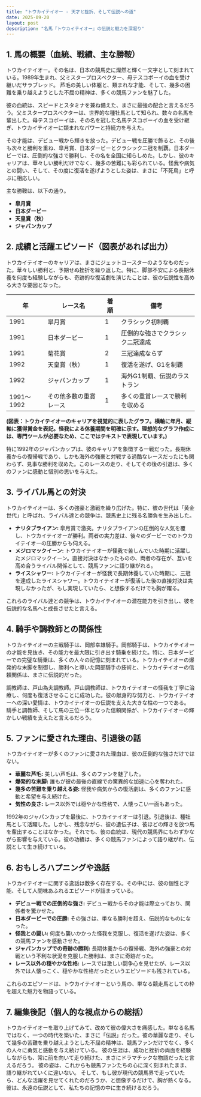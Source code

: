 ```yaml
---
title: "トウカイテイオー - 天才と挫折、そして伝説への道"
date: 2025-09-20
layout: post
description: "名馬『トウカイテイオー』の伝説と魅力を深堀り"
---
```


## 1. 馬の概要（血統、戦績、主な勝鞍）

トウカイテイオー。その名は、日本の競馬史に燦然と輝く一文字として刻まれている。1989年生まれ、父ミスタープロスペクター、母テスコボーイの血を受け継いだサラブレッド。  芦毛の美しい体躯と、類まれな才能、そして、幾多の困難を乗り越えようとした不屈の精神は、多くの競馬ファンを魅了した。

彼の血統は、スピードとスタミナを兼ね備えた、まさに最強の配合と言えるだろう。父ミスタープロスペクターは、世界的な種牡馬として知られ、数々の名馬を輩出した。母テスコボーイは、その名を冠した名馬テスコボーイの血を受け継ぎ、トウカイテイオーに類まれなパワーと持続力を与えた。

その才能は、デビュー戦から輝きを放った。デビュー戦を圧勝で飾ると、その後も次々と勝利を重ね、皐月賞、日本ダービーとクラシック二冠を制覇。日本ダービーでは、圧倒的な強さで勝利し、その名を全国に知らしめた。しかし、彼のキャリアは、華々しい勝利だけでなく、幾多の苦難にも彩られている。怪我や病気との闘い、そして、その度に復活を遂げようとした姿は、まさに「不死鳥」と呼ぶに相応しい。

主な勝鞍は、以下の通り。

* **皐月賞**
* **日本ダービー**
* **天皇賞（秋）**
* **ジャパンカップ**


## 2. 成績と活躍エピソード（図表があれば出力）


トウカイテイオーのキャリアは、まさにジェットコースターのようなものだった。華々しい勝利と、予期せぬ挫折を繰り返した。特に、脚部不安による長期休養を何度も経験しながらも、奇跡的な復活劇を演じたことは、彼の伝説性を高める大きな要因となった。

| 年 | レース名             | 着順 | 備考                                         |
|---|----------------------|-----|---------------------------------------------|
| 1991 | 皐月賞               | 1    | クラシック初制覇                             |
| 1991 | 日本ダービー           | 1    | 圧倒的な強さでクラシック二冠達成               |
| 1991 | 菊花賞               | 2    | 三冠達成ならず                               |
| 1992 | 天皇賞（秋）         | 1    | 復活を遂げ、G1を制覇                         |
| 1992 | ジャパンカップ       | 1    | 海外G1制覇、伝説のラストラン                 |
| 1991〜1992 | その他多数の重賞レース | 1    |  多くの重賞レースで勝利を収める                 |


**(図表：トウカイテイオーのキャリアを視覚的に表したグラフ。横軸に年月、縦軸に獲得賞金を表記。怪我による休養期間を明確に示す。理想的なグラフ作成には、専門ツールが必要なため、ここではテキストで表現しています。)**

特に1992年のジャパンカップは、彼のキャリアを象徴する一戦だった。長期休養からの復帰戦であり、しかも海外の強豪と対戦する過酷なレースだったにも関わらず、見事な勝利を収めた。このレースの走り、そしてその後の引退は、多くのファンに感動と惜別の思いを与えた。


## 3. ライバル馬との対決

トウカイテイオーは、多くの強豪と激戦を繰り広げた。特に、彼の世代は「黄金世代」と呼ばれ、ライバル達との競争は、競馬史上に残る名勝負を生み出した。

* **ナリタブライアン:**  皐月賞で激突。ナリタブライアンの圧倒的な人気を覆し、トウカイテイオーが勝利。両者の実力差は、後々のダービーでのトウカイテイオーの圧勝からも伺える。
* **メジロマックイーン:**  トウカイテイオーが怪我で苦しんでいた時期に活躍したメジロマックイーン。直接対決はなかったものの、両者の存在が、互いを高め合うライバル関係として、競馬ファンに語り継がれる。
* **ライスシャワー:**  トウカイテイオーが怪我で長期休養していた時期に、三冠を達成したライスシャワー。トウカイテイオーが復活した後の直接対決は実現しなかったが、もし実現していたら、と想像するだけでも胸が躍る。


これらのライバル達との競争は、トウカイテイオーの潜在能力を引き出し、彼を伝説的な名馬へと成長させたと言える。


## 4. 騎手や調教師との関係性

トウカイテイオーの主戦騎手は、岡部幸雄騎手。岡部騎手は、トウカイテイオーの才能を見抜き、その能力を最大限に引き出す騎乗を続けた。特に、日本ダービーでの完璧な騎乗は、多くの人々の記憶に刻まれている。トウカイテイオーの爆発的な末脚を制御し、勝利へと導いた岡部騎手の技術と、トウカイテイオーの信頼関係は、まさに伝説的だった。

調教師は、戸山為夫調教師。戸山調教師は、トウカイテイオーの怪我を丁寧に治療し、何度も復活させることに成功した。彼の献身的な努力と、トウカイテイオーへの深い愛情は、トウカイテイオーの伝説を支えた大きな柱の一つである。  騎手と調教師、そして馬の三位一体となった信頼関係が、トウカイテイオーの輝かしい戦績を支えたと言えるだろう。


## 5. ファンに愛された理由、引退後の話

トウカイテイオーが多くのファンに愛された理由は、彼の圧倒的な強さだけではない。

* **華麗な芦毛:**  美しい芦毛は、多くのファンを魅了した。
* **爆発的な末脚:**  誰もが彼の最後の直線での驚異的な加速に心を奪われた。
* **幾多の苦難を乗り越える姿:**  怪我や病気からの復活劇は、多くのファンに感動と希望を与え続けた。
* **気性の良さ:**  レース以外では穏やかな性格で、人懐っこい一面もあった。


1992年のジャパンカップを最後に、トウカイテイオーは引退。引退後は、種牡馬として活躍した。しかし、残念ながら、彼の遺伝子は、彼ほどの輝きを放つ馬を輩出することはなかった。それでも、彼の血統は、現代の競馬界にもわずかながら影響を与えている。彼の功績は、多くの競馬ファンによって語り継がれ、伝説として生き続けている。


## 6. おもしろハプニングや逸話

トウカイテイオーに関する逸話は数多く存在する。その中には、彼の個性と才能、そして人間味あふれるエピソードが詰まっている。

* **デビュー戦での圧倒的な強さ:**  デビュー戦からその才能は際立っており、関係者を驚かせた。
* **日本ダービーでの圧勝:**  その強さは、単なる勝利を超え、伝説的なものになった。
* **怪我との闘い:**  何度も襲いかかった怪我を克服し、復活を遂げた姿は、多くの競馬ファンを感動させた。
* **ジャパンカップでの奇跡の勝利:**  長期休養からの復帰戦、海外の強豪との対戦という不利な状況を克服した勝利は、まさに奇跡だった。
* **レース以外の穏やかな性格:**  レースでは激しい闘争心を見せたが、レース以外では人懐っこく、穏やかな性格だったというエピソードも残されている。


これらのエピソードは、トウカイテイオーという馬の、単なる競走馬としての枠を超えた魅力を物語っている。


## 7. 編集後記（個人的な視点からの総括）

トウカイテイオーを取り上げてみて、改めて彼の偉大さを痛感した。単なる名馬ではなく、一つの時代を築いた、まさに「伝説」だった。彼の華麗な走り、そして幾多の苦難を乗り越えようとした不屈の精神は、競馬ファンだけでなく、多くの人々に勇気と感動を与え続けている。  彼の生涯は、成功と挫折の両面を経験しながらも、常に前を向いて走り続けた、まさにドラマチックな物語だったと言えるだろう。  彼の姿は、これからも競馬ファンたちの心に深く刻まれたまま、語り継がれていくに違いない。  そして、もし彼が現代の競馬界で走っていたら、どんな活躍を見せてくれたのだろうか、と想像するだけで、胸が熱くなる。  彼は、永遠の伝説として、私たちの記憶の中に生き続けるだろう。
